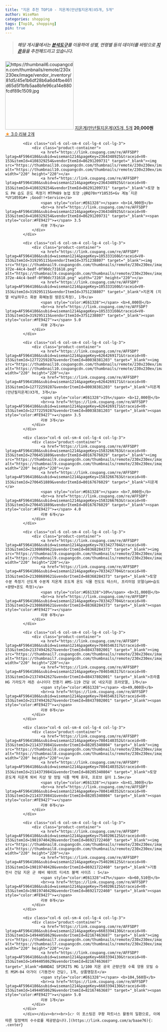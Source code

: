 ```yaml
---
title: "지온 추천 TOP10 - 지온계(만년필지온계)X5개, 5개"
author: WiseMan
categories: shopping
tags: [Top10, shopping]
pin: true
---
```


> ##### 해당 게시물에서는 [**분석도구**](https://itemscout.io/)를 이용하여 **성별**, **연령별** 등의 데이터를 바탕으로 [**지온**](https://link.coupang.com/a/baae76)들을 추천해드리고 있습니다.
<div class="container"><div class="row">
            <div class="col-6 col-sm-4 col-lg-4 col-lg-3">
                <div class="product-container">
                    <a href="https://link.coupang.com/re/AFFSDP?lptag=AF5964186&subid=wiseman1214&pageKey=6264269161&traceid=V0-153&itemId=12772259214&vendorItemId=80038381028" target="_blank"><img src="https://thumbnail6.coupangcdn.com/thumbnails/remote/230x230ex/image/vendor_inventory/81d5/45e1b6df28b6a6d4fbe461d65d5f1bfb5aa8bfe96ca14e880fcdf89c1509.jpg" alt="https://thumbnail6.coupangcdn.com/thumbnails/remote/230x230ex/image/vendor_inventory/81d5/45e1b6df28b6a6d4fbe461d65d5f1bfb5aa8bfe96ca14e880fcdf89c1509.jpg" width="220" height="220"></a>
                    <a href="https://link.coupang.com/re/AFFSDP?lptag=AF5964186&subid=wiseman1214&pageKey=6264269161&traceid=V0-153&itemId=12772259214&vendorItemId=80038381028" target="_blank">지온계(만년필지온계)X5개, 5개</a>
                    <span style="color:#E61328"></span> <b>20,000원</b>
                    <br><a href="https://link.coupang.com/re/AFFSDP?lptag=AF5964186&subid=wiseman1214&pageKey=6264269161&traceid=V0-153&itemId=12772259214&vendorItemId=80038381028" target="_blank"><span style="color:#FE9427">★</span> 3.0
                    리뷰 2개</a>
                </div>
            </div>
            
            <div class="col-6 col-sm-4 col-lg-4 col-lg-3">
                <div class="product-container">
                    <a href="https://link.coupang.com/re/AFFSDP?lptag=AF5964186&subid=wiseman1214&pageKey=2364348925&traceid=V0-153&itemId=4108329254&vendorItemId=86291209731" target="_blank"><img src="https://thumbnail10.coupangcdn.com/thumbnails/remote/230x230ex/image/vendor_inventory/d812/252ac4258cfbc3ed15e7aee78707536284cf6eb0690425c78f6913cbecc3.jpg" alt="https://thumbnail10.coupangcdn.com/thumbnails/remote/230x230ex/image/vendor_inventory/d812/252ac4258cfbc3ed15e7aee78707536284cf6eb0690425c78f6913cbecc3.jpg" width="220" height="220"></a>
                    <a href="https://link.coupang.com/re/AFFSDP?lptag=AF5964186&subid=wiseman1214&pageKey=2364348925&traceid=V0-153&itemId=4108329254&vendorItemId=86291209731" target="_blank">토양 농도 PH 습도 온도 측정기 MTPH89 농업 토양 ;@RQ70n*Y10535+Gv 계농`지온 *UY10591#+ ;Good!!+Service</a>
                    <span style="color:#E61328"></span> <b>14,900원</b>
                    <br><a href="https://link.coupang.com/re/AFFSDP?lptag=AF5964186&subid=wiseman1214&pageKey=2364348925&traceid=V0-153&itemId=4108329254&vendorItemId=86291209731" target="_blank"><span style="color:#FE9427">★</span> 3.5
                    리뷰 7개</a>
                </div>
            </div>
            
            <div class="col-6 col-sm-4 col-lg-4 col-lg-3">
                <div class="product-container">
                    <a href="https://link.coupang.com/re/AFFSDP?lptag=AF5964186&subid=wiseman1214&pageKey=105333160&traceid=V0-153&itemId=319295115&vendorItemId=3751238807" target="_blank"><img src="https://thumbnail9.coupangcdn.com/thumbnails/remote/230x230ex/image/vendor_inventory/images/2018/06/25/18/4/6c905679-372e-44c4-bedf-0f90dc731618.png" alt="https://thumbnail9.coupangcdn.com/thumbnails/remote/230x230ex/image/vendor_inventory/images/2018/06/25/18/4/6c905679-372e-44c4-bedf-0f90dc731618.png" width="220" height="220"></a>
                    <a href="https://link.coupang.com/re/AFFSDP?lptag=AF5964186&subid=wiseman1214&pageKey=105333160&traceid=V0-153&itemId=319295115&vendorItemId=3751238807" target="_blank">지온계 (지열 비닐하우스 화분 화혜농원 땅온도측정), 1개</a>
                    <span style="color:#E61328"></span> <b>4,000원</b>
                    <br><a href="https://link.coupang.com/re/AFFSDP?lptag=AF5964186&subid=wiseman1214&pageKey=105333160&traceid=V0-153&itemId=319295115&vendorItemId=3751238807" target="_blank"><span style="color:#FE9427">★</span> 5.0
                    리뷰 2개</a>
                </div>
            </div>
            
            <div class="col-6 col-sm-4 col-lg-4 col-lg-3">
                <div class="product-container">
                    <a href="https://link.coupang.com/re/AFFSDP?lptag=AF5964186&subid=wiseman1214&pageKey=6264269171&traceid=V0-153&itemId=12772259287&vendorItemId=80038381203" target="_blank"><img src="https://thumbnail10.coupangcdn.com/thumbnails/remote/230x230ex/image/vendor_inventory/df1e/5892b3e11faec3fb08a6ef3fedf76c48290d6ba0fcf6a8df4061fecfb0f5.jpg" alt="https://thumbnail10.coupangcdn.com/thumbnails/remote/230x230ex/image/vendor_inventory/df1e/5892b3e11faec3fb08a6ef3fedf76c48290d6ba0fcf6a8df4061fecfb0f5.jpg" width="220" height="220"></a>
                    <a href="https://link.coupang.com/re/AFFSDP?lptag=AF5964186&subid=wiseman1214&pageKey=6264269171&traceid=V0-153&itemId=12772259287&vendorItemId=80038381203" target="_blank">지온계(만년필지온계)X3개, 3개</a>
                    <span style="color:#E61328">15%</span> <b>12,000원</b>
                    <br><a href="https://link.coupang.com/re/AFFSDP?lptag=AF5964186&subid=wiseman1214&pageKey=6264269171&traceid=V0-153&itemId=12772259287&vendorItemId=80038381203" target="_blank"><span style="color:#FE9427">★</span> 3.5
                    리뷰 3개</a>
                </div>
            </div>
            
            <div class="col-6 col-sm-4 col-lg-4 col-lg-3">
                <div class="product-container">
                    <a href="https://link.coupang.com/re/AFFSDP?lptag=AF5964186&subid=wiseman1214&pageKey=1583266763&traceid=V0-153&itemId=2706451889&vendorItemId=80167676029" target="_blank"><img src="https://thumbnail9.coupangcdn.com/thumbnails/remote/230x230ex/image/vendor_inventory/e43c/6caebd11cae0146f6a05d64fc40a6932e9c9c85305a4608bb755b2a6a3b1.jpg" alt="https://thumbnail9.coupangcdn.com/thumbnails/remote/230x230ex/image/vendor_inventory/e43c/6caebd11cae0146f6a05d64fc40a6932e9c9c85305a4608bb755b2a6a3b1.jpg" width="220" height="220"></a>
                    <a href="https://link.coupang.com/re/AFFSDP?lptag=AF5964186&subid=wiseman1214&pageKey=1583266763&traceid=V0-153&itemId=2706451889&vendorItemId=80167676029" target="_blank">지온계</a>
                    <span style="color:#E61328"></span> <b>7,000원</b>
                    <br><a href="https://link.coupang.com/re/AFFSDP?lptag=AF5964186&subid=wiseman1214&pageKey=1583266763&traceid=V0-153&itemId=2706451889&vendorItemId=80167676029" target="_blank"><span style="color:#FE9427">★</span> 4.0
                    리뷰 6개</a>
                </div>
            </div>
            
            <div class="col-6 col-sm-4 col-lg-4 col-lg-3">
                <div class="product-container">
                    <a href="https://link.coupang.com/re/AFFSDP?lptag=AF5964186&subid=wiseman1214&pageKey=7833427704&traceid=V0-153&itemId=21308689621&vendorItemId=88368284373" target="_blank"><img src="https://thumbnail9.coupangcdn.com/thumbnails/remote/230x230ex/image/vendor_inventory/eabc/5df29fc913f015ef6e0c2404e454f8d0fc4e855dbce468610af4b4b4fadd.png" alt="https://thumbnail9.coupangcdn.com/thumbnails/remote/230x230ex/image/vendor_inventory/eabc/5df29fc913f015ef6e0c2404e454f8d0fc4e855dbce468610af4b4b4fadd.png" width="220" height="220"></a>
                    <a href="https://link.coupang.com/re/AFFSDP?lptag=AF5964186&subid=wiseman1214&pageKey=7833427704&traceid=V0-153&itemId=21308689621&vendorItemId=88368284373" target="_blank">토양 수분 측정기 산도계 수분계 지온계 조도계 온도 식물 전도도 테스터, 프리미엄 모델(pH+습도+광량+온도 측정)</a>
                    <span style="color:#E61328">10%</span> <b>31,000원</b>
                    <br><a href="https://link.coupang.com/re/AFFSDP?lptag=AF5964186&subid=wiseman1214&pageKey=7833427704&traceid=V0-153&itemId=21308689621&vendorItemId=88368284373" target="_blank"><span style="color:#FE9427">★</span> 
                    리뷰 0개</a>
                </div>
            </div>
            
            <div class="col-6 col-sm-4 col-lg-4 col-lg-3">
                <div class="product-container">
                    <a href="https://link.coupang.com/re/AFFSDP?lptag=AF5964186&subid=wiseman1214&pageKey=7846546317&traceid=V0-153&itemId=21374942627&vendorItemId=88437802001" target="_blank"><img src="https://thumbnail7.coupangcdn.com/thumbnails/remote/230x230ex/image/vendor_inventory/c6bd/6ed3362bf66e88bc7d530b5ca0147b19f9a1412e8b09505665841ddb42f9.jpg" alt="https://thumbnail7.coupangcdn.com/thumbnails/remote/230x230ex/image/vendor_inventory/c6bd/6ed3362bf66e88bc7d530b5ca0147b19f9a1412e8b09505665841ddb42f9.jpg" width="220" height="220"></a>
                    <a href="https://link.coupang.com/re/AFFSDP?lptag=AF5964186&subid=wiseman1214&pageKey=7846546317&traceid=V0-153&itemId=21374942627&vendorItemId=88437802001" target="_blank">프라홈 HG 기라도가 레즌 슈나이더 전용기 AMS-119 건담 UC 네오지온 프라모델, 1개</a>
                    <span style="color:#E61328"></span> <b>49,000원</b>
                    <br><a href="https://link.coupang.com/re/AFFSDP?lptag=AF5964186&subid=wiseman1214&pageKey=7846546317&traceid=V0-153&itemId=21374942627&vendorItemId=88437802001" target="_blank"><span style="color:#FE9427">★</span> 
                    리뷰 0개</a>
                </div>
            </div>
            
            <div class="col-6 col-sm-4 col-lg-4 col-lg-3">
                <div class="product-container">
                    <a href="https://link.coupang.com/re/AFFSDP?lptag=AF5964186&subid=wiseman1214&pageKey=7804140352&traceid=V0-153&itemId=21143739841&vendorItemId=88205340804" target="_blank"><img src="https://thumbnail8.coupangcdn.com/thumbnails/remote/230x230ex/image/vendor_inventory/b150/c82b5e6dd74e4d25ca6d1352f14b8dcb95af912f44216cd7a0efaeaf89a8.jpg" alt="https://thumbnail8.coupangcdn.com/thumbnails/remote/230x230ex/image/vendor_inventory/b150/c82b5e6dd74e4d25ca6d1352f14b8dcb95af912f44216cd7a0efaeaf89a8.jpg" width="220" height="220"></a>
                    <a href="https://link.coupang.com/re/AFFSDP?lptag=AF5964186&subid=wiseman1214&pageKey=7804140352&traceid=V0-153&itemId=21143739841&vendorItemId=88205340804" target="_blank">토양 온도계 지온계 퇴비 지상 땅 정밀 식품 액체 휴대, 프로브 길이 1.5m</a>
                    <span style="color:#E61328"></span> <b>41,300원</b>
                    <br><a href="https://link.coupang.com/re/AFFSDP?lptag=AF5964186&subid=wiseman1214&pageKey=7804140352&traceid=V0-153&itemId=21143739841&vendorItemId=88205340804" target="_blank"><span style="color:#FE9427">★</span> 
                    리뷰 0개</a>
                </div>
            </div>
            
            <div class="col-6 col-sm-4 col-lg-4 col-lg-3">
                <div class="product-container">
                    <a href="https://link.coupang.com/re/AFFSDP?lptag=AF5964186&subid=wiseman1214&pageKey=7540206125&traceid=V0-153&itemId=19819740420&vendorItemId=86921722460" target="_blank"><img src="https://thumbnail8.coupangcdn.com/thumbnails/remote/230x230ex/image/vendor_inventory/6dbe/b0389b141c5c994cfe3f4dc97d046ecca1325bd438f93a57234313412528.jpg" alt="https://thumbnail8.coupangcdn.com/thumbnails/remote/230x230ex/image/vendor_inventory/6dbe/b0389b141c5c994cfe3f4dc97d046ecca1325bd438f93a57234313412528.jpg" width="220" height="220"></a>
                    <a href="https://link.coupang.com/re/AFFSDP?lptag=AF5964186&subid=wiseman1214&pageKey=7540206125&traceid=V0-153&itemId=19819740420&vendorItemId=86921722460" target="_blank">기동 전사 건담 지온 군 헤비 웨이트 티셔츠 블랙 사이즈 : S</a>
                    <span style="color:#E61328">47%</span> <b>60,510원</b>
                    <br><a href="https://link.coupang.com/re/AFFSDP?lptag=AF5964186&subid=wiseman1214&pageKey=7540206125&traceid=V0-153&itemId=19819740420&vendorItemId=86921722460" target="_blank"><span style="color:#FE9427">★</span> 
                    리뷰 0개</a>
                </div>
            </div>
            
            <div class="col-6 col-sm-4 col-lg-4 col-lg-3">
                <div class="product-container">
                    <a href="https://link.coupang.com/re/AFFSDP?lptag=AF5964186&subid=wiseman1214&pageKey=6603394130&traceid=V0-153&itemId=14944058629&vendorItemId=82167463687" target="_blank"><img src="https://thumbnail7.coupangcdn.com/thumbnails/remote/230x230ex/image/vendor_inventory/00ba/9e08f4017a40e3d076af6b3324045963cf62f3ba006695adc6b27066c4a1.jpg" alt="https://thumbnail7.coupangcdn.com/thumbnails/remote/230x230ex/image/vendor_inventory/00ba/9e08f4017a40e3d076af6b3324045963cf62f3ba006695adc6b27066c4a1.jpg" width="220" height="220"></a>
                    <a href="https://link.coupang.com/re/AFFSDP?lptag=AF5964186&subid=wiseman1214&pageKey=6603394130&traceid=V0-153&itemId=14944058629&vendorItemId=82167463687" target="_blank">BANDAI SPIRITS MG 1/100 지온 공국 군량산형 수륙 양용 모빌 슈트 MSM-04 아가이 (기동전사 건담), 1개, 상품명참조</a>
                    <span style="color:#E61328"></span> <b>104,560원</b>
                    <br><a href="https://link.coupang.com/re/AFFSDP?lptag=AF5964186&subid=wiseman1214&pageKey=6603394130&traceid=V0-153&itemId=14944058629&vendorItemId=82167463687" target="_blank"><span style="color:#FE9427">★</span> 5.0
                    리뷰 1개</a>
                </div>
            </div>
            </div></div><br><br>[👉 이 포스팅은 쿠팡 파트너스 활동의 일환으로, 이에 따른 일정액의 수수료를 제공받습니다.](https://link.coupang.com/a/baae76){: .center}